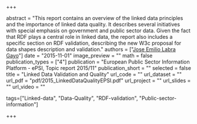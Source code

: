 +++

abstract = "This report contains an overview of the linked data principles and the importance of linked data quality. It describes several initiatives with special emphasis on government and public sector data. Given the fact that RDF plays a central role in linked data, the report also includes a specific section on RDF validation, describing the new W3c proposal for data shapes description and validation."
authors = ["[Jose Emilio Labra Gayo](http://di.uniovi.es/~labra)"]
date = "2015-11-01"
image_preview = ""
math = false
publication_types = ["4"]
publication = "European Public Sector Information Platform - ePSI, Topic report 2015/11"
publication_short = ""
selected = false
title = "Linked Data Validation and Quality"
url_code = ""
url_dataset = ""
url_pdf = "pdf/2015_LinkedDataQualityEPSI.pdf"
url_project = ""
url_slides = ""
url_video = ""

tags=["Linked-data", "Data-Quality", "RDF-validation", "Public-sector-information"]

+++


